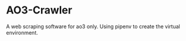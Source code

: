 # AO3-Crawler
A web scraping software for ao3 only. 
Using pipenv to create the virtual environment.
